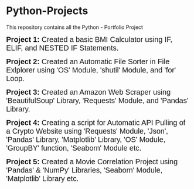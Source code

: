 # Python-Projects
This repository contains all the Python  - Portfolio Project

<span style="font-family: Arial; font-size: 20px;"><b> Project 1:</b> Created a basic BMI Calculator using IF, ELIF, and NESTED IF Statements.</span>

<span style="font-family: Arial; font-size: 20px;"><b> Project 2:</b> Created an Automatic File Sorter in File Exlplorer using 'OS' Module, 'shutil' Module, and 'for' Loop.</span>

<span style="font-family: Arial; font-size: 20px;"><b> Project 3:</b> Created an Amazon Web Scraper using 'BeautifulSoup' Library, 'Requests' Module, and 'Pandas' Library.</span>

<span style="font-family: Arial; font-size: 20px;"><b> Project 4:</b> Creating a script for Automatic API Pulling of a Crypto Website using 'Requests' Module, 'Json', 'Pandas' Library, 'Matplotlib' Library, 'OS' Module, 'GroupBY' function, 'Seaborn' Module etc.</span>

<span style="font-family: Arial; font-size: 20px;"><b> Project 5:</b> Created a Movie Correlation Project using 'Pandas' & 'NumPy' Libraries, 'Seaborn' Module, 'Matplotlib' Library etc.</span>



